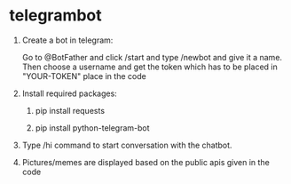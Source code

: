 # telegrambot
1. Create a bot in telegram:
   
   Go to @BotFather and click /start and type /newbot and give it a name. Then choose a username and get the token which has to be placed in "YOUR-TOKEN" place in the code

2. Install required packages:
 
    1. pip install requests
    
    2. pip install python-telegram-bot

3. Type /hi command to start conversation with the chatbot.

4. Pictures/memes are displayed based on the public apis given in the code
 

